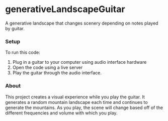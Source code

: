 # generativeLandscapeGuitar
A generative landscape that changes scenery depending on notes played by guitar.

<h3> Setup </h3>

To run this code:

<ol>
    <li>Plug in a guitar to your computer using audio interface hardware</li>
    <li>Open the code using a live server</li>
    <li>Play the guitar through the audio interface.</li>
</ol>

<h3> About </h3>

This project creates a visual experience while you play the guitar. It generates a random mountain landscape each time
and continues to generate the mountains. As you play, the scene will change based off of the different frequencies
and volume with which you play.